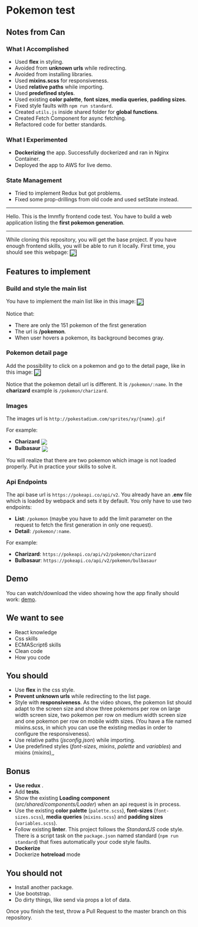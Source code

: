 # Pokemon test

## Notes from Can
 
  ### What I Accomplished
  * Used **flex** in styling.
  * Avoided from **unknown urls** while redirecting.
  * Avoided from installing libraries.
  * Used **mixins.scss** for responsiveness.
  * Used **relative paths** while importing.
  * Used **predefined styles**.
  * Used existing **color palette**, **font sizes**, **media queries**, **padding sizes**.
  * Fixed style faults with `npm run standard`.
  * Created `utils.js` inside shared folder for **global functions**.
  * Created Fetch Component for async fetching.
  * Refactored code for better standards.
 
  ### What I Experimented
  * **Dockerizing** the app. Successfully dockerized and ran in Nginx Container.
  * Deployed the app to AWS for live demo.

  ### State Management
  * Tried to implement Redux but got problems.
  * Fixed some prop-drillings from old code and used setState instead.
  
<hr/>


Hello. This is the Immfly frontend code test. You have to build a web application listing the **first pokemon generation**.
<hr>
While cloning this repository, you will get the base project. If you have enough frontend skills, you will be able to run it locally. First time, you should see this webpage:

<img align="center" src="https://imgur.com/fhZVAkg.png" style="border: 1px solid black" />

## Features to implement


### Build and style the main list
You have to implement the main list like in this image:
<img align="center" src="https://imgur.com/HNu1wmq.png" style="border: 1px solid black" />

Notice that:
*  There are only the 151 pokemon of the first generation
*  The url is **/pokemon**.
*  When user hovers a pokemon, its background becomes gray.


### Pokemon detail page
Add the possibility to click on a pokemon and go to the detail page, like in this image:
<img align="center" src="https://imgur.com/1Mbh6mK.png" style="border: 1px solid black" />

Notice that the pokemon detail url is different. It is ``/pokemon/:name``. In the **charizard** example is ``/pokemon/charizard``.


### Images

The images url is ``http://pokestadium.com/sprites/xy/{name}.gif``

For example:
* **Charizard** <img align="center" src="http://pokestadium.com/sprites/xy/charizard.gif"/>
* **Bulbasaur** <img align="center" src="http://pokestadium.com/sprites/xy/bulbasaur.gif" />

You will realize that there are two pokemon which image is not loaded properly. Put in practice your skills to solve it.



### Api Endpoints
The api base url is ``https://pokeapi.co/api/v2``. You already have an **.env** file which is loaded by webpack and sets it by default. You only have to use two endpoints:
* **List**: ``/pokemon`` (maybe you have to add the limit parameter on the request to fetch the first generation in only one request).
* **Detail**: ``/pokemon/:name``.

For example:
* **Charizard**: ``https://pokeapi.co/api/v2/pokemon/charizard`` 
* **Bulbasaur**: ``https://pokeapi.co/api/v2/pokemon/bulbasaur`` 

## Demo
You can watch/download the video showing how the app finally should work: <a href="https://mega.nz/#!2JNVlIzb!kmmubCQEUQV0RgZ9dExTC64P_9eDNBPE8zgNNS-b0do" target="_blank">demo</a>.

## We want to see
- React knowledge
- Css skills
- ECMAScript6 skills
- Clean code
- How you code

## You should
- Use **flex** in the css style.
- **Prevent unknown urls** while redirecting to the list page.
- Style with **responsiveness**. As the video shows, the pokemon list should adapt to the screen size and show three pokemons per row on large width screen size, two pokemon per row on medium width screen size and one pokemon per row on mobile width sizes. (You have a file named mixins.scss, in which you can use the existing medias in order to configure the responsiveness).
- Use relative paths (*jsconfig.json*) while importing.
- Use predefined styles (*font-sizes*, *mixins*, *palette* and *variables*) and mixins (*mixins*),,


## Bonus
- **Use redux** .
- Add **tests**.
- Show the existing **Loading component** (*src/shared/components/Loader*) when an api request is in process.
- Use the existing **color palette** (``palette.scss``), **font-sizes** (``font-sizes.scss``), **media queries** (``mixins.scss``) and **padding sizes** (``variables.scss``).
- Follow existing **linter**. This project follows the *StandardJS* code style. There is a script task on the ``package.json`` named standard (``npm run standard``) that fixes automatically your code style faults.
- **Dockerize**
- Dockerize **hotreload** mode

## You should not
- Install another package.
- Use bootstrap.
- Do dirty things, like send via props a lot of data.


Once you finish the test, throw a Pull Request to the master branch on this repository.